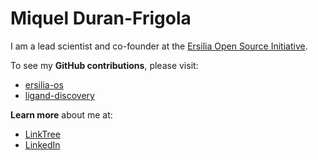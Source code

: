 # Miquel Duran-Frigola

I am a lead scientist and co-founder at the [Ersilia Open Source Initiative](https://ersilia.io).

To see my **GitHub contributions**, please visit:
- [ersilia-os](https://github.com/ersilia-os)
- [ligand-discovery](https://github.com/ligand-discovery)

**Learn more** about me at:
- [LinkTree](https://linktr.ee/mduranfrigola)
- [LinkedIn](https://www.linkedin.com/in/miquel-duran-frigola-06b00347/)
